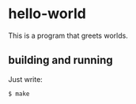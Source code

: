# hello-world

This is a program that greets worlds.

## building and running

Just write:

``` shell
$ make
```